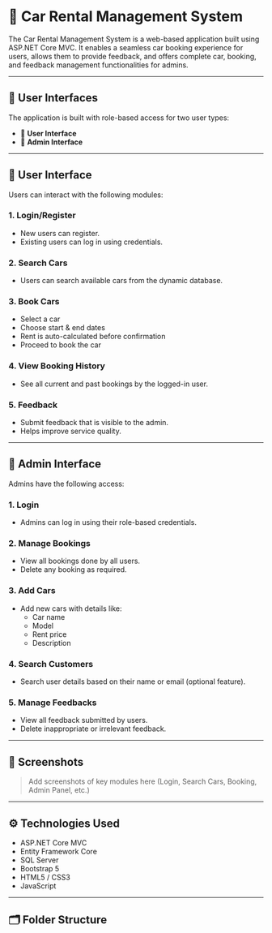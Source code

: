 # 🚗 Car Rental Management System

The Car Rental Management System is a web-based application built using ASP.NET Core MVC. It enables a seamless car booking experience for users, allows them to provide feedback, and offers complete car, booking, and feedback management functionalities for admins.

---

## 🔑 User Interfaces

The application is built with role-based access for two user types:

- 👤 **User Interface**
- 🔐 **Admin Interface**

---

## 👤 User Interface

Users can interact with the following modules:

### 1. **Login/Register**

- New users can register.
- Existing users can log in using credentials.

### 2. **Search Cars**

- Users can search available cars from the dynamic database.

### 3. **Book Cars**

- Select a car
- Choose start & end dates
- Rent is auto-calculated before confirmation
- Proceed to book the car

### 4. **View Booking History**

- See all current and past bookings by the logged-in user.

### 5. **Feedback**

- Submit feedback that is visible to the admin.
- Helps improve service quality.

---

## 🔐 Admin Interface

Admins have the following access:

### 1. **Login**

- Admins can log in using their role-based credentials.

### 2. **Manage Bookings**

- View all bookings done by all users.
- Delete any booking as required.

### 3. **Add Cars**

- Add new cars with details like:
  - Car name
  - Model
  - Rent price
  - Description

### 4. **Search Customers**

- Search user details based on their name or email (optional feature).

### 5. **Manage Feedbacks**

- View all feedback submitted by users.
- Delete inappropriate or irrelevant feedback.

---

## 📸 Screenshots

> Add screenshots of key modules here (Login, Search Cars, Booking, Admin Panel, etc.)

---

## ⚙️ Technologies Used

- ASP.NET Core MVC
- Entity Framework Core
- SQL Server
- Bootstrap 5
- HTML5 / CSS3
- JavaScript

---

## 🗂️ Folder Structure

